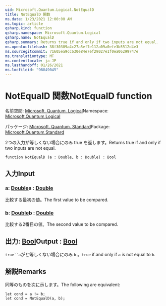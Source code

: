 ```yaml
---
uid: Microsoft.Quantum.Logical.NotEqualD
title: NotEqualD 関数
ms.date: 1/23/2021 12:00:00 AM
ms.topic: article
qsharp.kind: function
qsharp.namespace: Microsoft.Quantum.Logical
qsharp.name: NotEqualD
qsharp.summary: Returns true if and only if two inputs are not equal.
ms.openlocfilehash: 38f30309a4c27a5ef7e112a09a0efe3b5512d4e3
ms.sourcegitcommit: 71605ea9cc630e84e7ef29027e1f0ea06299747e
ms.translationtype: MT
ms.contentlocale: ja-JP
ms.lasthandoff: 01/26/2021
ms.locfileid: "98849045"
---
```

# <a name="notequald-function"></a><span data-ttu-id="70ada-102">NotEqualD 関数</span><span class="sxs-lookup"><span data-stu-id="70ada-102">NotEqualD function</span></span>

<span data-ttu-id="70ada-103">名前空間: [Microsoft. Quantum. Logical](xref:Microsoft.Quantum.Logical)</span><span class="sxs-lookup"><span data-stu-id="70ada-103">Namespace: [Microsoft.Quantum.Logical](xref:Microsoft.Quantum.Logical)</span></span>

<span data-ttu-id="70ada-104">パッケージ: [Microsoft. Quantum. Standard](https://nuget.org/packages/Microsoft.Quantum.Standard)</span><span class="sxs-lookup"><span data-stu-id="70ada-104">Package: [Microsoft.Quantum.Standard](https://nuget.org/packages/Microsoft.Quantum.Standard)</span></span>


<span data-ttu-id="70ada-105">2つの入力が等しくない場合にのみ true を返します。</span><span class="sxs-lookup"><span data-stu-id="70ada-105">Returns true if and only if two inputs are not equal.</span></span>

```qsharp
function NotEqualD (a : Double, b : Double) : Bool
```


## <a name="input"></a><span data-ttu-id="70ada-106">入力</span><span class="sxs-lookup"><span data-stu-id="70ada-106">Input</span></span>

### <a name="a--double"></a><span data-ttu-id="70ada-107">a: [Double](xref:microsoft.quantum.lang-ref.double)</span><span class="sxs-lookup"><span data-stu-id="70ada-107">a : [Double](xref:microsoft.quantum.lang-ref.double)</span></span>

<span data-ttu-id="70ada-108">比較する最初の値。</span><span class="sxs-lookup"><span data-stu-id="70ada-108">The first value to be compared.</span></span>


### <a name="b--double"></a><span data-ttu-id="70ada-109">b: [Double](xref:microsoft.quantum.lang-ref.double)</span><span class="sxs-lookup"><span data-stu-id="70ada-109">b : [Double](xref:microsoft.quantum.lang-ref.double)</span></span>

<span data-ttu-id="70ada-110">比較する2番目の値。</span><span class="sxs-lookup"><span data-stu-id="70ada-110">The second value to be compared.</span></span>



## <a name="output--bool"></a><span data-ttu-id="70ada-111">出力: [Bool](xref:microsoft.quantum.lang-ref.bool)</span><span class="sxs-lookup"><span data-stu-id="70ada-111">Output : [Bool](xref:microsoft.quantum.lang-ref.bool)</span></span>

<span data-ttu-id="70ada-112">`true``a`がと等しくない場合にのみ `b` 。</span><span class="sxs-lookup"><span data-stu-id="70ada-112">`true` if and only if `a` is not equal to `b`.</span></span>

## <a name="remarks"></a><span data-ttu-id="70ada-113">解説</span><span class="sxs-lookup"><span data-stu-id="70ada-113">Remarks</span></span>

<span data-ttu-id="70ada-114">同等のものを次に示します。</span><span class="sxs-lookup"><span data-stu-id="70ada-114">The following are equivalent:</span></span>

```qsharp
let cond = a != b;
let cond = NotEqualD(a, b);
```